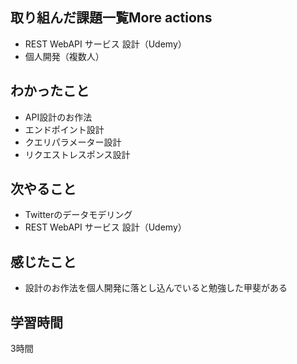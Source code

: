## 取り組んだ課題一覧More actions
- REST WebAPI サービス 設計（Udemy）
- 個人開発（複数人）

## わかったこと
- API設計のお作法
- エンドポイント設計
- クエリパラメーター設計
- リクエストレスポンス設計
 
## 次やること
- Twitterのデータモデリング
- REST WebAPI サービス 設計（Udemy）

## 感じたこと
-  設計のお作法を個人開発に落とし込んでいると勉強した甲斐がある

## 学習時間
3時間